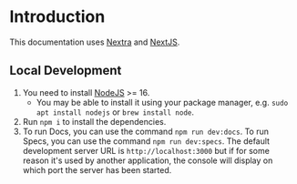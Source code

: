 # Introduction

This documentation uses [Nextra](https://nextra.site/) and [NextJS](https://nextjs.org/).

## Local Development

1. You need to install [NodeJS](https://nodejs.org/en) >= 16.
    - You may be able to install it using your package manager, e.g. `sudo apt install nodejs` or `brew install node`.
2. Run `npm i` to install the dependencies.
3. To run Docs, you can use the command `npm run dev:docs`. To run Specs, you can use the command `npm run dev:specs`. The default development server URL is `http://localhost:3000` but if for some reason it's used by another application, the console will display on which port the server has been started.
